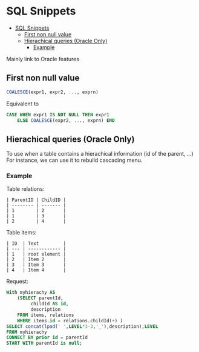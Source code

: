 # SQL Snippets
- [SQL Snippets](#sql-snippets)
    - [First non null value](#first-non-null-value)
    - [Hierachical queries (Oracle Only)](#hierachical-queries-oracle-only)
        - [Example](#example)

Mainly link to Oracle features

## First non null value
```SQL
COALESCE(expr1, expr2, ..., exprn)
```
Equivalent to 
```SQL
CASE WHEN expr1 IS NOT NULL THEN expr1
    ELSE COALESCE(expr2, ..., exprn) END
```

## Hierachical queries (Oracle Only)
To use when a table contains a hierachical information (id of the parent, ...)
For instance, we can use it to rebuild cascading menu.

### Example

Table relations:

    | ParentID | ChildID |
    | -------- | ------- |
    | 1        | 2       |
    | 1        | 3       |
    | 2        | 4       |

Table items:

    | ID  | Text         |
    | --- | ------------ |
    | 1   | root element |
    | 2   | Item 2       |
    | 3   | Item 3       |
    | 4   | Item 4       |

Request:
```SQL
With myhierachy AS 
    (SELECT parentId,
         childId AS id,
         description
    FROM items, relations
    WHERE items.id = relations.childId(+) )
SELECT concat(lpad(' ',LEVEL*3-3,'_'),description),LEVEL
FROM myhierachy 
CONNECT BY prior id = parentId 
START WITH parentId is null;
```
